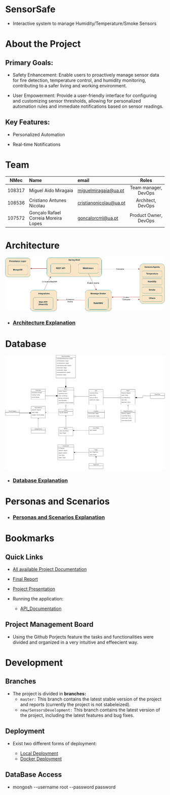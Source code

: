# SensorSafe

- Interactive system to manage Humidity/Temperature/Smoke Sensors 

# About the Project

## Primary Goals:

- Safety Enhancement: Enable users to proactively manage sensor data for fire detection, temperature control, and humidity monitoring, contributing to a safer living and working environment.

- User Empowerment: Provide a user-friendly interface for configuring and customizing sensor thresholds, allowing for personalized automation rules and immediate notifications based on sensor readings.

## Key Features:

- Personalized Automation   

- Real-time Notifications

# Team

| NMec | Name | email | Roles |
|:---: |:--- |:---|:---:|
| 108317 | Miguel Aido Miragaia      | [miguelmiragaia@ua.pt](https://github.com/Miragaia)                  |  Team manager, DevOps     |
| 108536 | Cristiano Antunes Nicolau | [cristianonicolau@ua.pt](https://github.com/cristiano-nicolau)       |  Architect, DevOps        |
| 107572 | Gonçalo Rafael Correia Moreira Lopes  | [goncalorcml@ua.pt](https://github.com/MoreiraLopes)     |  Product Owner, DevOps    |

# Architecture

![Architecture](reports/I2/Architecture_Diagram.png)

- ### [Architecture Explanation](reports/Documentation/Architecture.md)

# Database

![Database](reports/I4/Database_UML.png)
- ### [Database Explanation](reports/Documentation/Database.md)

# Personas and Scenarios

- ### [Personas and Scenarios Explanation](reports/Documentation/PersonasScenarios.md)

# Bookmarks

## Quick Links

- [All available Project Documentation](reports/)
    
- [Final Report](reports/I3/IES_Project_Specification_ReportFinal.pdf)

- [Project Presentation](reports/I4/IES_Project_Presentation.pdf)

- Running the application:

    - [API_Documentation](http://localhost:8080/swagger-ui/index.html)

## Project Management Board

- Using the Github Porjects feature the tasks and functionalities were divided and organized in a very intuitive and effeecient way.    


# Development

## Branches

- The project is divided in **branches:**
    - `master:` This branch contains the latest stable version of the project and reports (currently the project is not stabeleized).
    - `new/SensorsDevelopment:` This branch contains the latest version of the project, including the latest features and bug fixes.

## Deployment

- Exist two different forms of deployment:

    - [Local Deployment](/reports/Documentation/Deployment.md#local-deployment)
    - [Docker Deployment](/reports/Documentation/Deployment.md#Docker-deployment)


## DataBase Access

- mongosh --username root --password password
